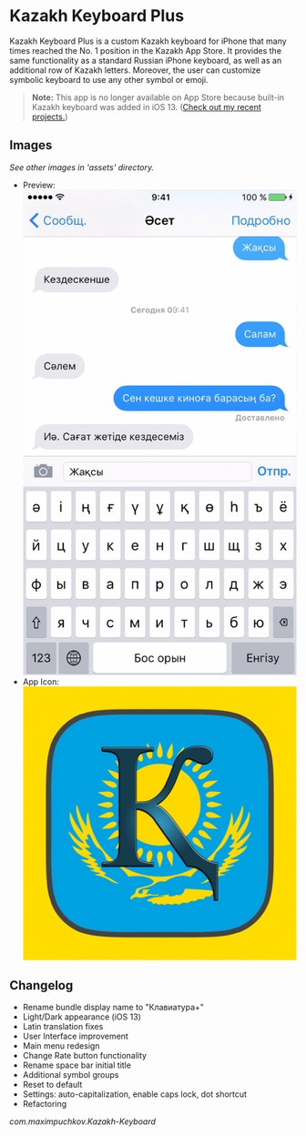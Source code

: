 #  Kazakh Keyboard Plus
Kazakh Keyboard Plus is a custom Kazakh keyboard for iPhone that many times reached the No. 1 position in the Kazakh App Store. It provides the same functionality as a standard Russian iPhone keyboard, as well as an additional row of Kazakh letters. Moreover, the user can customize symbolic keyboard to use any other symbol or emoji. 

> __Note:__ This app is no longer available on App Store because built-in Kazakh keyboard was added in iOS 13. ([Check out my recent projects.](https://github.com/maxim-puchkov))


## Images
_See other images in 'assets' directory._  
* Preview: 
![Preview](https://github.com/maxim-puchkov/Kazakh-Keyboard-Plus/blob/master/assets/app%20screenshots/5.5%20retina/app_screenshot_1.png)
* App Icon:
![Kazakh Keyboard Plus App Icon](https://github.com/maxim-puchkov/Kazakh-Keyboard-Plus/blob/master/assets/appicon/icon1024.png)

## Changelog
- Rename bundle display name to "Клавиатура+"
- Light/Dark appearance (iOS 13)
- Latin translation fixes 
- User Interface improvement
- Main menu redesign 
- Change Rate button functionality 
- Rename space bar initial title 
- Additional symbol groups
- Reset to default 
- Settings: auto-capitalization, enable caps lock, dot shortcut 
- Refactoring 


_com.maximpuchkov.Kazakh-Keyboard_
